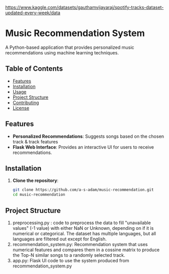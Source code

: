 
https://www.kaggle.com/datasets/gauthamvijayaraj/spotify-tracks-dataset-updated-every-week/data

# Music Recommendation System

A Python-based application that provides personalized music recommendations using machine learning techniques.

## Table of Contents

- [Features](#features)
- [Installation](#installation)
- [Usage](#usage)
- [Project Structure](#project-structure)
- [Contributing](#contributing)
- [License](#license)

## Features

- **Personalized Recommendations**: Suggests songs based on the chosen track & track features
- **Flask Web Interface**: Provides an interactive UI for users to receive recommendations.

## Installation

1. **Clone the repository**:

   ```bash
   git clone https://github.com/a-s-adam/music-recommendation.git
   cd music-recommendation

## Project Structure

1. preprocessing.py : code to preprocess the data to fill "unavailable values" (-1 value) with either NaN or Unknown, depending on if it is numerical or categorical. The dataset has multiple languages, but all languages are filtered out except for English.
2. recommendation_system.py: Recommendation system that uses numerical features and compares them in a cossine matrix to produce the Top-N similar songs to a randomly selected track.
3. app.py: Flask UI code to use the system produced from recommendation_system.py